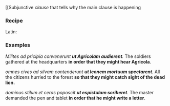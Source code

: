 [[Subjunctive *clause* that tells why the main clause is happening 

### Recipe
Latin: 

### Examples
*Milites ad pricipia convenerunt **ut Agricolam audierent**.*
The soldiers gathered at the headquarters **in order that they might hear Agricola**.

*omnes cives ad silvam contenderunt **ut leonem mortuum spectarent**.*
All the citizens hurried to the forest **so that they might catch sight of the dead lion.**

*dominus stilum et ceras poposcit **ut espistulam scriberet**.*
The master demanded the pen and tablet **in order that he might write a letter**.
